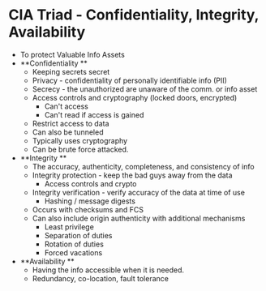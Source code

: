 # CIA Triad - Confidentiality, Integrity, Availability

* To protect Valuable Info Assets
* **Confidentiality **
  * Keeping secrets secret
  * Privacy - confidentiality of personally identifiable info \(PII\)
  * Secrecy - the unauthorized are unaware of the comm. or info asset
  * Access controls and cryptography \(locked doors, encrypted\)
    * Can't access
    * Can't read if access is gained
  * Restrict access to data
  * Can also be tunneled
  * Typically uses cryptography
  * Can be brute force attacked.
* **Integrity **
  * The accuracy, authenticity, completeness, and consistency of info
  * Integrity protection - keep the bad guys away from the data
    * Access controls and crypto
  * Integrity verification - verify accuracy of the data at time of use
    * Hashing / message digests
  * Occurs with checksums and FCS
  * Can also include origin authenticity with additional mechanisms
    * Least privilege
    * Separation of duties
    * Rotation of duties
    * Forced vacations
* **Availability **
  * Having the info accessible when it is needed.
  * Redundancy, co-location, fault tolerance



